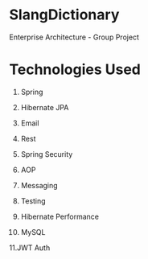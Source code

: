 # SlangDictionary
Enterprise Architecture - Group Project

# Technologies Used
1. Spring

2. Hibernate JPA

3. Email

4. Rest

5. Spring Security

6. AOP

7. Messaging

8. Testing

9. Hibernate Performance

10. MySQL

11.JWT Auth
